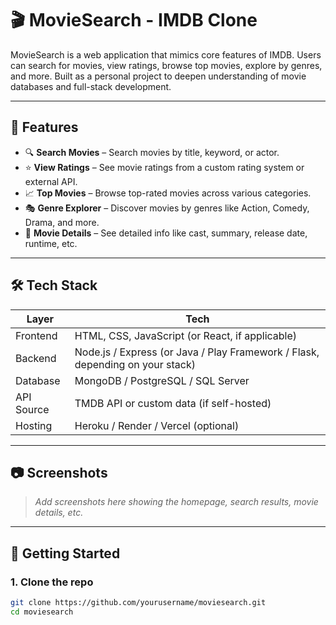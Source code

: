 # 🎬 MovieSearch - IMDB Clone

MovieSearch is a web application that mimics core features of IMDB. Users can search for movies, view ratings, browse top movies, explore by genres, and more. Built as a personal project to deepen understanding of movie databases and full-stack development.

---

## 🚀 Features

- 🔍 **Search Movies** – Search movies by title, keyword, or actor.
- ⭐ **View Ratings** – See movie ratings from a custom rating system or external API.
- 📈 **Top Movies** – Browse top-rated movies across various categories.
- 🎭 **Genre Explorer** – Discover movies by genres like Action, Comedy, Drama, and more.
- 🧠 **Movie Details** – See detailed info like cast, summary, release date, runtime, etc.

---

## 🛠️ Tech Stack

| Layer        | Tech                          |
|--------------|-------------------------------|
| Frontend     | HTML, CSS, JavaScript (or React, if applicable) |
| Backend      | Node.js / Express (or Java / Play Framework / Flask, depending on your stack) |
| Database     | MongoDB / PostgreSQL / SQL Server |
| API Source   | TMDB API or custom data (if self-hosted) |
| Hosting      | Heroku / Render / Vercel (optional) |

---

## 📷 Screenshots

> _Add screenshots here showing the homepage, search results, movie details, etc._

---

## 🧰 Getting Started

### 1. Clone the repo

```bash
git clone https://github.com/yourusername/moviesearch.git
cd moviesearch
